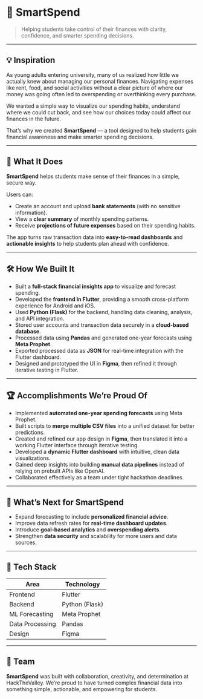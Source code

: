 # 💸 SmartSpend

> Helping students take control of their finances with clarity, confidence, and smarter spending decisions.

---

## 💡 Inspiration

As young adults entering university, many of us realized how little we actually knew about managing our personal finances. Navigating expenses like rent, food, and social activities without a clear picture of where our money was going often led to overspending or overthinking every purchase.

We wanted a simple way to visualize our spending habits, understand where we could cut back, and see how our choices today could affect our finances in the future.

That’s why we created **SmartSpend** — a tool designed to help students gain financial awareness and make smarter spending decisions.

---

## 🧠 What It Does

**SmartSpend** helps students make sense of their finances in a simple, secure way.

Users can:

* Create an account and upload **bank statements** (with no sensitive information).
* View a **clear summary** of monthly spending patterns.
* Receive **projections of future expenses** based on their spending habits.

The app turns raw transaction data into **easy-to-read dashboards** and **actionable insights** to help students plan ahead with confidence.

---

## 🛠️ How We Built It

* Built a **full-stack financial insights app** to visualize and forecast spending.
* Developed the **frontend in Flutter**, providing a smooth cross-platform experience for Android and iOS.
* Used **Python (Flask)** for the backend, handling data cleaning, analysis, and API integration.
* Stored user accounts and transaction data securely in a **cloud-based database**.
* Processed data using **Pandas** and generated one-year forecasts using **Meta Prophet**.
* Exported processed data as **JSON** for real-time integration with the Flutter dashboard.
* Designed and prototyped the UI in **Figma**, then refined it through iterative testing in Flutter.

---

## 🏆 Accomplishments We’re Proud Of

* Implemented **automated one-year spending forecasts** using Meta Prophet.
* Built scripts to **merge multiple CSV files** into a unified dataset for better predictions.
* Created and refined our app design in **Figma**, then translated it into a working Flutter interface through iterative testing.
* Developed a **dynamic Flutter dashboard** with intuitive, clean data visualizations.
* Gained deep insights into building **manual data pipelines** instead of relying on prebuilt APIs like OpenAI.
* Collaborated effectively as a team under tight hackathon deadlines.

---

## 🚀 What’s Next for SmartSpend

* Expand forecasting to include **personalized financial advice**.
* Improve data refresh rates for **real-time dashboard updates**.
* Introduce **goal-based analytics** and **overspending alerts**.
* Strengthen **data security** and scalability for more users and data sources.

---

## 🧩 Tech Stack

| Area            | Technology                       |
| --------------- | -------------------------------- |
| Frontend        | Flutter                          |
| Backend         | Python (Flask)                   | |
| ML Forecasting  | Meta Prophet                     |
| Data Processing | Pandas                           |
| Design          | Figma                            |

---

## 🤝 Team

**SmartSpend** was built with collaboration, creativity, and determination at HackTheValley. We’re proud to have turned complex financial data into something simple, actionable, and empowering for students.
